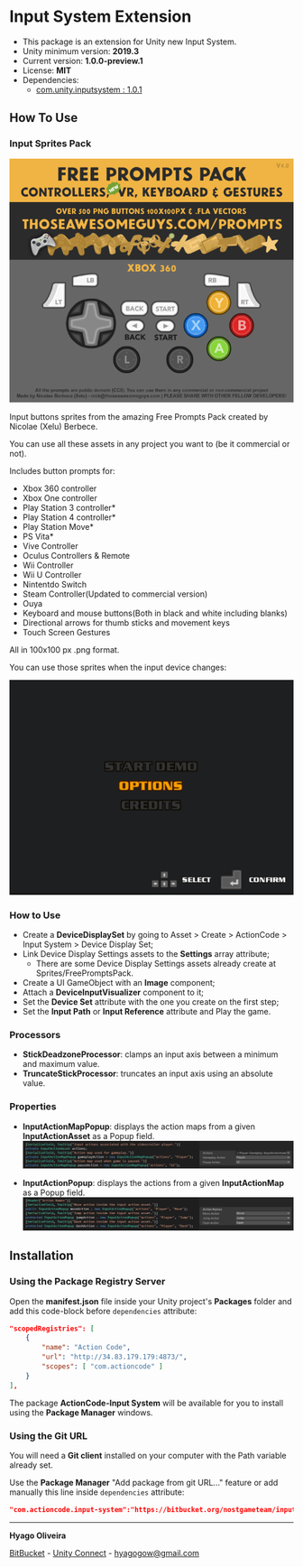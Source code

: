 # Input System Extension

* This package is an extension for Unity new Input System.
* Unity minimum version: **2019.3**
* Current version: **1.0.0-preview.1**
* License: **MIT**
* Dependencies:
	- [com.unity.inputsystem : 1.0.1](https://docs.unity3d.com/Packages/com.unity.inputsystem@1.0/changelog/CHANGELOG.html#101---2020-11-20)

## How To Use

### Input Sprites Pack
![Free Prompts Pack Preview][prompts-pack-preview]

Input buttons sprites from the amazing Free Prompts Pack created by Nicolae (Xelu) Berbece.

You can use all these assets in any project you want to (be it commercial or not).

Includes button prompts for:

* Xbox 360 controller
* Xbox One controller
* Play Station 3 controller*
* Play Station 4 controller*
* Play Station Move*
* PS Vita*
* Vive Controller
* Oculus Controllers & Remote
* Wii Controller
* Wii U Controller
* Nintentdo Switch
* Steam Controller(Updated to commercial version)
* Ouya
* Keyboard and mouse buttons(Both in black and white including blanks)
* Directional arrows for thumb sticks and movement keys
* Touch Screen Gestures

All in 100x100 px .png format.

You can use those sprites when the input device changes:

![Input Device Change Showcase][prompts-showcase]

### How to Use
* Create a **DeviceDisplaySet** by going to Asset > Create > ActionCode > Input System > Device Display Set;
* Link Device Display Settings assets to the **Settings** array attribute;
    * There are some  Device Display Settings assets already create at Sprites/FreePromptsPack.
* Create a UI GameObject with an **Image** component;
* Attach a **DeviceInputVisualizer** component to it;
* Set the **Device Set** attribute with the one you create on the first step;
* Set the **Input Path** or **Input Reference** attribute and Play the game.

### Processors
* **StickDeadzoneProcessor**: clamps an input axis between a minimum and maximum value.
* **TruncateStickProcessor**: truncates an input axis using an absolute value.

### Properties

* **InputActionMapPopup**: displays the action maps from a given **InputActionAsset** as a Popup field.
![Action Map Popup Showcase][input-action-map-popup]
    
* **InputActionPopup**: displays the actions from a given **InputActionMap** as a Popup field.
![Action Popup Showcase][input-action-popup]

## Installation

### Using the Package Registry Server

Open the **manifest.json** file inside your Unity project's **Packages** folder and add this code-block before `dependencies` attribute:

```json
"scopedRegistries": [ 
	{ 
		"name": "Action Code", 
		"url": "http://34.83.179.179:4873/", 
		"scopes": [ "com.actioncode" ] 
	} 
],
```

The package **ActionCode-Input System** will be available for you to install using the **Package Manager** windows.

### Using the Git URL

You will need a **Git client** installed on your computer with the Path variable already set. 

Use the **Package Manager** "Add package from git URL..." feature or add manually this line inside `dependencies` attribute: 

```json
"com.actioncode.input-system":"https://bitbucket.org/nostgameteam/input-system.git"
```

---

**Hyago Oliveira**

[BitBucket](https://bitbucket.org/HyagoGow/) -
[Unity Connect](https://connect.unity.com/u/hyago-oliveira) -
<hyagogow@gmail.com>

[prompts-pack-preview]: /Documentation~/prompts-pack-preview.gif "Free Prompts Pack Preview"
[prompts-showcase]: /Documentation~/prompts-showcase.gif "Free Prompts Pack Showcase"
[input-action-popup]: /Documentation~/showcase-input-action-popup.jpg "Action Popup"
[input-action-map-popup]: /Documentation~/showcase-input-action-map-popup.jpg "Action Map Popup"
